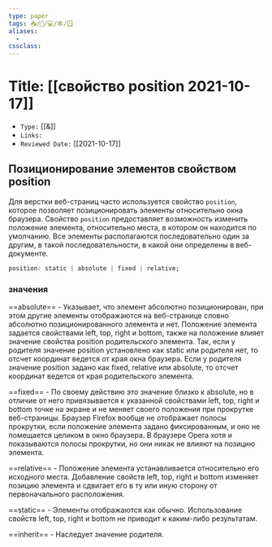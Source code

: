 ```yaml
---
type: paper
tags: 📥️/📜️/💻/🕸/🪟
aliases:
  - 
cssclass: 
---
```




# Title: **[[свойство position 2021-10-17]]**
- `Type:` [[&]]
- `Links:`
- `Reviewed Date:` [[2021-10-17]]


## Позиционирование элементов свойством position

Для верстки веб-страниц часто используется свойство `position`, которое позволяет позиционировать элементы относительно окна браузера. Свойство `position` предоставляет возможность изменить положение элемента, относительно места, в котором он находится по умолчанию. Все элементы располагаются последовательно один за другим, в такой последовательности, в какой они определены в веб-документе.

```css
position: static | absolute | fixed | relative;
```

### значения
==absolute== - Указывает, что элемент абсолютно позиционирован, при этом другие элементы отображаются на веб-странице словно абсолютно позиционированного элемента и нет. Положение элемента задается свойствами left, top, right и bottom, также на положение влияет значение свойства position родительского элемента. Так, если у родителя значение position установлено как static или родителя нет, то отсчет координат ведется от края окна браузера. Если у родителя значение position задано как fixed, relative или absolute, то отсчет координат ведется от края родительского элемента.

==fixed== - По своему действию это значение близко к absolute, но в отличие от него привязывается к указанной свойствами left, top, right и bottom точке на экране и не меняет своего положения при прокрутке веб-страницы. Браузер Firefox вообще не отображает полосы прокрутки, если положение элемента задано фиксированным, и оно не помещается целиком в окно браузера. В браузере Opera хотя и показываются полосы прокрутки, но они никак не влияют на позицию элемента.

==relative== - Положение элемента устанавливается относительно его исходного места. Добавление свойств left, top, right и bottom изменяет позицию элемента и сдвигает его в ту или иную сторону от первоначального расположения.

==static== - Элементы отображаются как обычно. Использование свойств left, top, right и bottom не приводит к каким-либо результатам.

==inherit== - Наследует значение родителя.